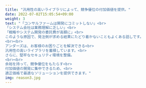 ```yaml
---
title: "汎用性の高いライブラリによって、競争優位の付加価値を提供。"
date: 2022-07-02T15:05:54+09:00
weight: 3
text: "「コンサルファームは開発にコミットしない」<br>
「システム会社は業務理解に乏しい」<br>
「戦略やシステム開発の委託費が高額に」<br>
このような原因で、発注側が求める結果にたどり着かないこともよくある話しです。
<br><br>
アンダーズは、お客様のお困りごとを解決できる<br> 
汎用性の高いライブラリを蓄積しています。<br> 
さらに、堅牢なセキュリティ環境を整備。
<br><br>
余裕を持って、競争優位をもたらす<br> 
付加価値の開発に集中できるため、<br> 
適正価格で最適なソリューションを提供できます。"
img: reason3.jpg
---
```

